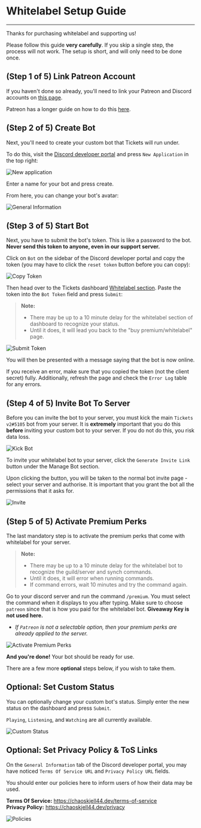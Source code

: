# Whitelabel Setup Guide
***

Thanks for purchasing whitelabel and supporting us!

Please follow this guide **very carefully**. If you skip a single step, the process will not work. The setup is short, and will only need to be done once.


## (Step 1 of 5) Link Patreon Account 
If you haven't done so already, you'll need to link your Patreon and Discord accounts on [this page](https://www.patreon.com/settings/apps).

Patreon has a longer guide on how to do this [here](https://support.patreon.com/hc/en-us/articles/212052266-Get-my-Discord-role).


## (Step 2 of 5) Create Bot
Next, you'll need to create your custom bot that Tickets will run under.

To do this, visit the [Discord developer portal](https://discord.com/developers/applications) and press `New Application` in the top right:

![New application](/img/whitelabel/new_application.webp)

Enter a name for your bot and press create.

From here, you can change your bot's avatar:

![General Information](/img/whitelabel/general_information.webp)


## (Step 3 of 5) Start Bot
Next, you have to submit the bot's token. This is like a password to the bot. **Never send this token to anyone, even in our support server.**

Click on `Bot` on the sidebar of the Discord developer portal and copy the token (you may have to click the `reset token` button before you can copy):

![Copy Token](/img/whitelabel/copy_token.webp)

Then head over to the Tickets dashboard [Whitelabel section](https://dashboard.chaoskjell44.dev/whitelabel). Paste the token into the `Bot Token` field and press `Submit`:

> **Note:**
> - There may be up to a 10 minute delay for the whitelabel section of dashboard to recognize your status.
> - Until it does, it will lead you back to the "buy premium/whitelabel" page.

![Submit Token](/img/whitelabel/submit_token.webp)

You will then be presented with a message saying that the bot is now online.

If you receive an error, make sure that you copied the token (not the client secret) fully. Additionally, refresh the page and check the `Error Log` table for any errors.


## (Step 4 of 5) Invite Bot To Server
Before you can invite the bot to your server, you must kick the main `Tickets v2#5105` bot from your server. It is **extremely** important that you do this **before** inviting your custom bot to your server. If you do not do this, you risk data loss.

![Kick Bot](/img/whitelabel/kick_bot.webp)

To invite your whitelabel bot to your server, click the `Generate Invite Link` button under the Manage Bot section.

Upon clicking the button, you will be taken to the normal bot invite page - select your server and authorise. It is important that you grant the bot all the permissions that it asks for.

![Invite](/img/whitelabel/invite.webp)


## (Step 5 of 5) Activate Premium Perks
The last mandatory step is to activate the premium perks that come with whitelabel for your server.

> **Note:**
> - There may be up to a 10 minute delay for the whitelabel bot to recognize the guild/server and synch commands.
> - Until it does, it will error when running commands.
> - If command errors, wait 10 minutes and try the command again.

Go to your discord server and run the command `/premium`. You must select the command when it displays to you after typing. Make sure to choose `patreon` since that is how you paid for the whitelabel bot. **Giveaway Key is not used here.**

- *If `Patreon` is not a selectable option, then your premium perks are already applied to the server.*

![Activate Premium Perks](/img/whitelabel/activate_premium.webp)

**And you're done!** Your bot should be ready for use. 

There are a few more **optional** steps below, if you wish to take them.


## Optional: Set Custom Status
You can optionally change your custom bot's status. Simply enter the new status on the dashboard and press `Submit`.

`Playing`, `Listening`, and `Watching` are all currently available. 

![Custom Status](/img/whitelabel/custom_status.webp)


## Optional: Set Privacy Policy & ToS Links
On the `General Information` tab of the Discord developer portal, you may have noticed `Terms Of Service URL` and `Privacy Policy URL` fields.

You should enter our policies here to inform users of how their data may be used.

**Terms Of Service:** https://chaoskjell44.dev/terms-of-service  
**Privacy Policy:** https://chaoskjell44.dev/privacy

![Policies](/img/whitelabel/policies.webp)
